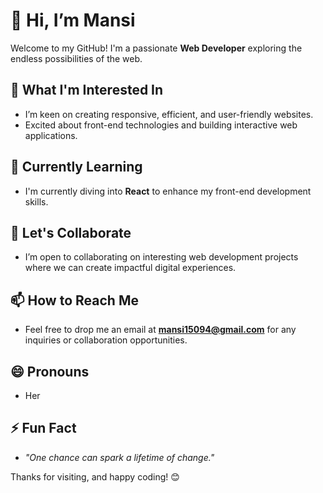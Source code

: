 # 👋 Hi, I’m Mansi

Welcome to my GitHub! I'm a passionate **Web Developer** exploring the endless possibilities of the web. 

## 👀 What I'm Interested In
- I’m keen on creating responsive, efficient, and user-friendly websites.
- Excited about front-end technologies and building interactive web applications.

## 🌱 Currently Learning
- I'm currently diving into **React** to enhance my front-end development skills.

## 💞️ Let's Collaborate
- I’m open to collaborating on interesting web development projects where we can create impactful digital experiences.

## 📫 How to Reach Me
- Feel free to drop me an email at **mansi15094@gmail.com** for any inquiries or collaboration opportunities.

## 😄 Pronouns
- Her

## ⚡ Fun Fact
- *"One chance can spark a lifetime of change."*

Thanks for visiting, and happy coding! 😊
